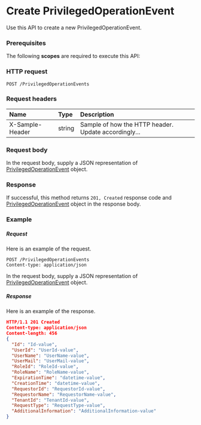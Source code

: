 # Create PrivilegedOperationEvent

Use this API to create a new PrivilegedOperationEvent.
### Prerequisites
The following **scopes** are required to execute this API: 
### HTTP request
<!-- { "blockType": "ignored" } -->
```http
POST /PrivilegedOperationEvents

```
### Request headers
| Name       | Type | Description|
|:---------------|:--------|:----------|
| X-Sample-Header  | string  | Sample of how the HTTP header. Update accordingly...|

### Request body
In the request body, supply a JSON representation of [PrivilegedOperationEvent](../resources/privilegedoperationevent.md) object.


### Response
If successful, this method returns `201, Created` response code and [PrivilegedOperationEvent](../resources/privilegedoperationevent.md) object in the response body.

### Example
##### Request
Here is an example of the request.
<!-- {
  "blockType": "request",
  "name": "create_privilegedoperationevent_from_privilegedoperationevents"
}-->
```http
POST /PrivilegedOperationEvents
Content-type: application/json
```
In the request body, supply a JSON representation of [PrivilegedOperationEvent](../resources/privilegedoperationevent.md) object.
##### Response
Here is an example of the response.
<!-- {
  "blockType": "response",
  "truncated": false,
  "@odata.type": "privilegedoperationevent"
} -->
```json
HTTP/1.1 201 Created
Content-type: application/json
Content-length: 456
{
  "Id": "Id-value",
  "UserId": "UserId-value",
  "UserName": "UserName-value",
  "UserMail": "UserMail-value",
  "RoleId": "RoleId-value",
  "RoleName": "RoleName-value",
  "ExpirationTime": "datetime-value",
  "CreationTime": "datetime-value",
  "RequestorId": "RequestorId-value",
  "RequestorName": "RequestorName-value",
  "TenantId": "TenantId-value",
  "RequestType": "RequestType-value",
  "AdditionalInformation": "AdditionalInformation-value"
}
```

<!-- uuid: 711dc1e6-07cd-4610-bc52-63e3c0eccd83
2015-10-16 09:51:15 UTC -->
<!-- {
  "type": "#page.annotation",
  "description": "Create PrivilegedOperationEvent",
  "keywords": "",
  "section": "documentation",
  "tocPath": ""
}-->